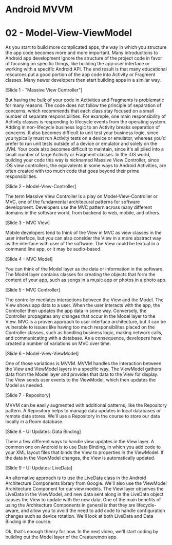 # Android MVVM
# 02 - Model-View-ViewModel

As you start to build more complicated apps, the way in which you structure the app code becomes more and more important. Many introductions to Android app development ignore the structure of the project code in favor of focusing on specific things, like building the app user interface or working with a specific Android API. The end result is that many educational resources put a good portion of the app code into Activity or Fragment classes. Many newer developers then start building apps in a similar way.

[Slide 1 - "Massive View Controller"]

But having the bulk of your code in Activities and Fragments is problematic for many reasons. The code does not follow the principle of separation of concerns, which recommends that each class stay focused on a small number of separate responsibilities. For example, one main responsibility of Activity classes is responding to lifecycle events from the operating system. Adding in non-lifecycle business logic to an Activity breaks separation of concerns. It also becomes difficult to unit test your business logic, since you typically must run Activity tests on a device or emulator, whereas you'd prefer to run unit tests outside of a device or emulator and solely on the JVM. Your code also becomes difficult to maintain, since it's all piled into a small number of large Activity or Fragment classes. In the iOS world, building your code this way is nicknamed Massive View Controller, since iOS view controllers, the equivalents in some ways to Android Activities, are often created with too much code that goes beyond their prime responsibilties.

[Slide 2 - Model-View-Controller]

The term Massive View Controller is a play on Model-View-Controller or MVC, one of the fundamental architecural patterns for software development. Developers use the MVC pattern across many different domains in the software world, from backend to web, mobile, and others.

[Slide 3 - MVC View]

Mobile developers tend to think of the View in MVC as view classes in the user interface, but you can also consider the View in a more abstract way as the interface with user of the software. The View could be textual in a command line app, or it may be audio-based.

[Slide 4 - MVC Model]

You can think of the Model layer as the data or information in the software. The Model layer contains classes for creating the objects that form the content of your app, such as songs in a music app or photos in a photo app.

[Slide 5 - MVC Controller]

The controller mediates interactions between the View and the Model. The View shows app data to a user. When the user interacts with the app, the Controller then updates the app data in some way. Conversely, the Controller propagates any changes that occur in the Model layer to the View. MVC is a proven approach to user interface architecture, but it can be vulnerable to issues like having too much responsibilites placed on the Controller classes, such as handling business logic, making network calls, and communicating with a database. As a consequence, developers have created a number of variations on MVC over time.

[Slide 6 - Model-View-ViewModel]

One of those variations is MVVM. MVVM handles the interaction between the View and ViewModel layers in a specific way. The ViewModel gathers data from the Model layer and provides that data to the View for display. The View sends user events to the ViewModel, which then updates the Model as needed.

[Slide 7 - Repository]

MVVM can be easily augmented with additional patterns, like the Repository pattern. A Repository helps to manage data updates in local databases or remote data stores. We'll use a Repository in the course to store our data locally in a Room database.

[Slide 8 - UI Updates: Data Binding]

There a few different ways to handle view updates in the View layer. A common one on Android is to use Data Binding, in which you add code to your XML layout files that binds the View to properties in the ViewModel. If the data in the ViewModel changes, the View is automatically updated.

[Slide 9 - UI Updates: LiveData]

An alternative approach is to use the LiveData class in the Android Architecture Components library from Google. We'll also use the ViewModel Architecture Component for our view models. The View layer observes the LiveData in the ViewModel, and new data sent along in the LiveData object causes the View to update with the new data. One of the main benefits of using the Architecture Components in general is that they are lifecycle-aware, and allow you to avoid the need to add code to handle configuration changes such as device rotation. We'll look at both LiveData and Data Binding in the course.

Ok, that's enough theory for now. In the next video, we'll start coding by building out the Model layer of the Creaturemon app.